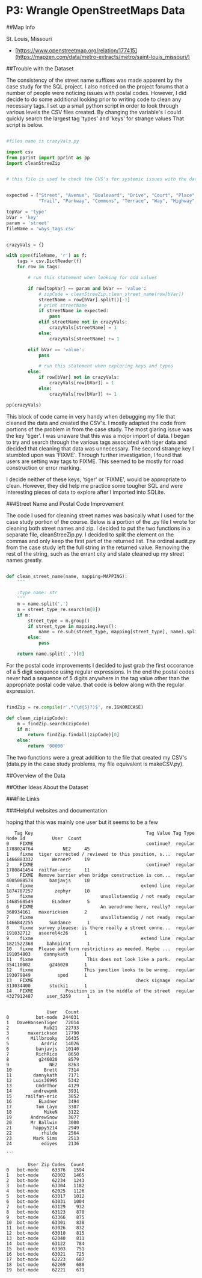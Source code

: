 # P3: Wrangle OpenStreetMaps Data 

##Map Info

St. Louis, Missouri

- [https://www.openstreetmap.org/relation/177415](https://mapzen.com/data/metro-extracts/metro/saint-louis_missouri/)


##Trouble with the Dataset 

The consistency of the street name suffixes was made apparent by the case study for the SQL project. I also noticed on the project forums that a number of people were noticing issues with postal codes.
However, I did decide to do some additional looking prior to writing code to clean any necessary tags. I set up a small python script in order to look through various levels the CSV files created. By changing the variable's I could quickly search the largest tag 'types' and 'keys' for strange values
That script is below.

```python

#files name is crazyVals.py

import csv
from pprint import pprint as pp
import cleanStreeZip


# this file is used to check the CVS's for systemic issues with the data


expected = ["Street", "Avenue", "Boulevard", "Drive", "Court", "Place", "Square", "Lane", "Road",
            "Trail", "Parkway", "Commons", "Terrace", "Way", "Highway", "Plaza", "Circle"]

topVar = 'type'
bVar = 'key'
param = 'street'
fileName = 'ways_tags.csv'


crazyVals = {}

with open(fileName, 'r') as f:
    tags = csv.DictReader(f)
    for row in tags:

        # run this statement when looking for odd values

        if row[topVar] == param and bVar == 'value':
            # zipCode = cleanStreeZip.clean_street_name(row[bVar])
            streetName = row[bVar].split()[-1]
            # print streetName
            if streetName in expected:
                pass
            elif streetName not in crazyVals:
                crazyVals[streetName] = 1
            else:
                crazyVals[streetName] += 1

        elif bVar == 'value':
            pass

            # run this statement when exploring keys and types
        else:
            if row[bVar] not in crazyVals:
                crazyVals[row[bVar]] = 1
            else:
                crazyVals[row[bVar]] += 1

pp(crazyVals)
```

This block of code came in very handy when debugging my file that cleaned the data and created the CSV's. I mostly adapted the code from portions of the problem in from the case study. The most glaring issue was the key 'tiger'.
I was unaware that this was a mojor import of data. I began to try and search through the various tags associated with tiger data and decided that cleaning that data was unnecessary. The second strange key I stumbled upon was 'FIXME'. 
Through further investigation, I found that users are setting way tags to FIXME. This seemed to be mostly for road construction or error marking.

I decide neither of these keys, 'tiger' or 'FIXME', would be appropriate to clean. However, they did help me practice some tougher SQL and were interesting pieces of data to explore after I imported into SQLite.  

###Street Name and Postal Code Improvement

The code I used for cleaning street names was basically what I used for the case study portion of the course. Below is a portion of the .py file I wrote for cleaning both street names and zip. I decided to put the two functions in a separate file, cleanStreeZip.py.
I decided to split the element on the commas and only keep the first part of the returned list. The ordinal audit.py from the case study left the full string in the returned value. Removing the rest of the string, such as the errant city and state cleaned up my street names greatly.


```python

def clean_street_name(name, mapping=MAPPING):
    """

    :type name: str
    """
    m = name.split(',')
    m = street_type_re.search(m[0])
    if m:
        street_type = m.group()
        if street_type in mapping.keys():
            name = re.sub(street_type, mapping[street_type], name).split(',')[0]
        else:
            pass

    return name.split(',')[0]

```

For the postal code improvements I decided to just grab the first occorance of a 5 digit sequence using regular expressions. In the end the postal codes never had a sequence of 5 digits anywhere in the tag value other than the appropriate postal code value. that code is below along with the regular expression. 

```python

findZip = re.compile(r'.*(\d{5}?)$', re.IGNORECASE)

def clean_zip(zipCode):
    m = findZip.search(zipCode)
    if m:
        return findZip.findall(zipCode)[0]
    else:
        return '00000'
```


The two functions were a great addition to the file that created my CSV's (data.py in the case study problems, my file equivalent is makeCSV.py). 

##Overview of the Data

##Other Ideas About the Dataset

###File Links

###Helpful websites and documentation

hoping that this was mainly one user but it seems to be a few

```
   Tag Key                                          Tag Value Tag Type     Node Id          User  Count
0    FIXME                                          continue?  regular  1788024764           NE2     45
1    fixme  tiger corrected / reviewed to this position, s...  regular  1466883332       WernerP     19
2    FIXME                                          continue?  regular  1780841454  railfan-eric     11
3    FIXME  Remove barrier when bridge construction is com...  regular  4005088578      banjavjs     10
4    fixme                                        extend line  regular  1874787257        zephyr     10
5    fixme                         unvollstaendig / not ready  regular  1468568549       ELadner      5
6    FIXME                         An aerodrome here, really?  regular   368934161   maxerickson      2
7    fixme                         unvollstaendig / not ready  regular  1466842255      Sundance      1
8    fixme  survey pleaese: is there really a street conne...  regular   191032712   aseerel4c26      1
9    fixme                                        extend line  regular  1821522368     bahnpirat      1
10   fixme  Please add turn restrictions as needed. Maybe ...  regular   191054803     dannykath      1
11   fixme                    This does not look like a park.  regular   354110002       g246020      1
12   fixme                   This junction looks to be wrong.  regular   193079849          spod      1
13   FIXME                                      check signage  regular   313034400       stucki1      1
14   FIXME            Position is in the middle of the street  regular  4327912487     user_5359      1
```


````

               User   Count
0          bot-mode  244031
1   DaveHansenTiger   72014
2             Rub21   22733
3       maxerickson   17790
4        Millbrooky   16435
5            Ardric   14026
6          banjavjs   10140
7          RichRico    8650
8           g246020    8579
9               NE2    8263
10            Brett    7314
11        dannykath    7171
12        Luis36995    5342
13         CmdrThor    4129
14        andrewpmk    3931
15     railfan-eric    3852
16          ELadner    3494
17         Tom Layo    3387
18            MikeN    3122
19       AndrewSnow    3077
20       Mr Ballwin    3000
21        happy5214    2949
22           rhilde    2564
23        Mark Sims    2513
24           ediyes    2136

```

        User Zip Codes  Count
0   bot-mode     63376   1594
1   bot-mode     62002   1465
2   bot-mode     62234   1243
3   bot-mode     63304   1182
4   bot-mode     62025   1126
5   bot-mode     63017   1012
6   bot-mode     63031   1004
7   bot-mode     63129    932
8   bot-mode     63123    878
9   bot-mode     63366    875
10  bot-mode     63301    838
11  bot-mode     63026    832
12  bot-mode     63010    815
13  bot-mode     62040    811
14  bot-mode     63122    784
15  bot-mode     63303    751
16  bot-mode     63021    725
17  bot-mode     62223    687
18  bot-mode     62269    680
19  bot-mode     62221    671
